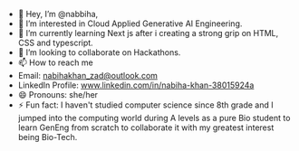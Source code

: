 - 👋 Hey, I’m @nabbiha,
- 👀 I’m interested in Cloud Applied Generative AI Engineering.
- 🌱 I’m currently learning Next js after i creating a strong grip on HTML, CSS and typescript.
- 💞️ I’m looking to collaborate on Hackathons.
- 📫 How to reach me 
- Email: nabihakhan_zad@outlook.com
- LinkedIn Profile: www.linkedin.com/in/nabiha-khan-38015924a
- 😄 Pronouns: she/her
- ⚡ Fun fact: I haven't studied computer science since 8th grade and I jumped into the computing world during A levels as a pure Bio student to learn GenEng from scratch to collaborate it with my greatest interest being Bio-Tech.
